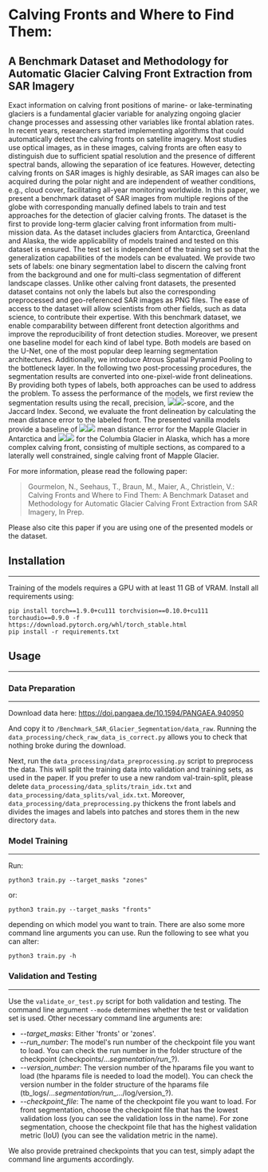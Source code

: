 # Calving Fronts and Where to Find Them: 
## A Benchmark Dataset and Methodology for Automatic Glacier Calving Front Extraction from SAR Imagery
Exact information on calving front positions of marine- or lake-terminating glaciers is a fundamental glacier variable for analyzing ongoing glacier change processes and assessing other variables like frontal ablation rates. 
In recent years, researchers started implementing algorithms that could automatically detect the calving fronts on satellite imagery.
Most studies use optical images, as in these images, calving fronts are often easy to distinguish due to sufficient spatial resolution and the presence of different spectral bands, allowing the separation of ice features.
However, detecting calving fronts on SAR images is highly desirable, as SAR images can also be acquired during the polar night and are independent of weather conditions,  e.g., cloud cover, facilitating all-year monitoring worldwide.
In this paper, we present a benchmark dataset of SAR images from multiple regions of the globe with corresponding manually defined labels to train and test approaches for the detection of glacier calving fronts. 
The dataset is the first to provide long-term glacier calving front information from multi-mission data.
As the dataset includes glaciers from Antarctica, Greenland and Alaska, the wide applicability of models trained and tested on this dataset is ensured.
The test set is independent of the training set so that the generalization capabilities of the models can be evaluated.
We provide two sets of labels: one binary segmentation label to discern the calving front from the background and one for multi-class segmentation of different landscape classes.
Unlike other calving front datasets, the presented dataset contains not only the labels but also the corresponding preprocessed and geo-referenced SAR images as PNG files. 
The ease of access to the dataset will allow scientists from other fields, such as data science, to contribute their expertise.
With this benchmark dataset, we enable comparability between different front detection algorithms and improve the reproducibility of front detection studies.
Moreover, we present one baseline model for each kind of label type. 
Both models are based on the U-Net, one of the most popular deep learning segmentation architectures.
Additionally, we introduce Atrous Spatial Pyramid Pooling to the bottleneck layer. 
In the following two post-processing procedures, the segmentation results are converted into one-pixel-wide front delineations.
By providing both types of labels, both approaches can be used to address the problem.
To assess the performance of the models, we first review the segmentation results using the recall, precision, <img src="https://render.githubusercontent.com/render/math?math=F_1#gh-light-mode-only"><img src="https://render.githubusercontent.com/render/math?math=\color{white}F_1#gh-dark-mode-only">-score, and the Jaccard Index.
Second, we evaluate the front delineation by calculating the mean distance error to the labeled front.
The presented vanilla models provide a baseline of <img src="https://render.githubusercontent.com/render/math?math=150\,m\,\pm\,24\,m#gh-light-mode-only"><img src="https://render.githubusercontent.com/render/math?math=\color{white}150\,m\,\pm\,24\,m#gh-dark-mode-only"> mean distance error for the Mapple Glacier in Antarctica and <img src="https://render.githubusercontent.com/render/math?math=840\,m\,\pm\,84\,m#gh-light-mode-only"><img src="https://render.githubusercontent.com/render/math?math=\color{white}840\,m\,\pm\,84\,m#gh-dark-mode-only"> for the Columbia Glacier in Alaska, which has a more complex calving front, consisting of multiple sections, as compared to a laterally well constrained, single calving front of Mapple Glacier.


For more information, please read the following paper:

> Gourmelon, N., Seehaus, T., Braun, M., Maier, A., Christlein, V.: Calving Fronts and Where to Find Them: A Benchmark Dataset and Methodology for Automatic Glacier Calving Front Extraction from SAR Imagery, In Prep.

Please also cite this paper if you are using one of the presented models or the dataset.


## Installation

---

Training of the models requires a GPU with at least 11 GB of VRAM.
Install all requirements using:
    
    pip install torch==1.9.0+cu111 torchvision==0.10.0+cu111 torchaudio==0.9.0 -f https://download.pytorch.org/whl/torch_stable.html
    pip install -r requirements.txt


## Usage

---

### Data Preparation

---

Download data here: https://doi.pangaea.de/10.1594/PANGAEA.940950

And copy it to `/Benchmark_SAR_Glacier_Segmentation/data_raw`.
Running the `data_processing/check_raw_data_is_correct.py` allows you to check that nothing broke during the download.

Next, run the `data_processing/data_preprocessing.py` script to preprocess the data. 
This will split the training data into validation and training sets, as used in the paper. 
If you prefer to use a new random val-train-split, 
please delete `data_processing/data_splits/train_idx.txt` and `data_processing/data_splits/val_idx.txt`.
Moreover, `data_processing/data_preprocessing.py` thickens the front labels and divides the images and labels into patches 
and stores them in the new directory `data`.


### Model Training

---

Run:

    python3 train.py --target_masks "zones"

or:

    python3 train.py --target_masks "fronts"

depending on which model you want to train.
There are also some more command line arguments you can use.
Run the following to see what you can alter:

    python3 train.py -h

### Validation and Testing

---

Use the `validate_or_test.py` script for both validation and testing. 
The command line argument `--mode` determines whether the test or validation set is used.
Other necessary command line arguments are:

- *--target_masks*: Either 'fronts' or 'zones'.
- *--run_number*: The model's run number of the checkpoint file you want to load. 
  You can check the run number in the folder structure of the checkpoint (checkpoints/..._segmentation/run__?).
- *--version_number*: The version number of the hparams file you want to load 
  (the hparams file is needed to load the model). 
  You can check the version number in the folder structure of the hparams file 
  (tb_logs/..._segmentation/run__.../log/version_?).
- *--checkpoint_file*:  The name of the checkpoint file you want to load. 
  For front segmentation, choose the checkpoint file that has the lowest validation loss 
  (you can see the validation loss in the name). 
  For zone segmentation, choose the checkpoint file that has the highest validation metric (IoU) 
  (you can see the validation metric in the name).
  
We also provide pretrained checkpoints that you can test, simply adapt the command line arguments accordingly.
